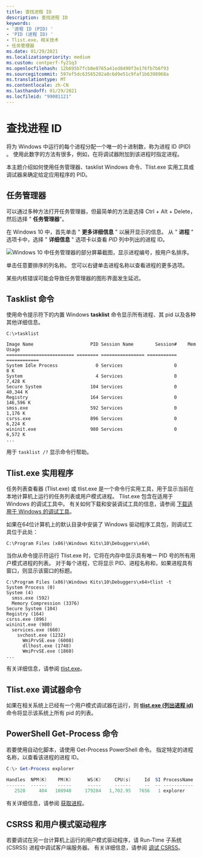 ```yaml
---
title: 查找进程 ID
description: 查找进程 ID
keywords:
- '进程 ID (PID) '
- 'PID (进程 ID) '
- Tlist.exe，相关技术
- 任务管理器
ms.date: 01/29/2021
ms.localizationpriority: medium
ms.custom: contperf-fy21q3
ms.openlocfilehash: 12b695b7fcb0e0765a41ed8490f3e176fb7b6f93
ms.sourcegitcommit: 597ef5dc63565202a8c6d9e51c9faf1b6398968a
ms.translationtype: MT
ms.contentlocale: zh-CN
ms.lasthandoff: 01/29/2021
ms.locfileid: "99081121"
---
```

# <a name="finding-the-process-id"></a>查找进程 ID

将为 Windows 中运行的每个进程分配一个唯一的十进制数，称为进程 ID (PID) 。 使用此数字的方法有很多，例如，在将调试器附加到该进程时指定进程。

本主题介绍如何使用任务管理器、tasklist Windows 命令、Tlist.exe 实用工具或调试器来确定给定应用程序的 PID。

## <a name="task-manager"></a>任务管理器

可以通过多种方法打开任务管理器，但最简单的方法是选择 Ctrl + Alt + Delete，然后选择 " **任务管理器**"。

在 Windows 10 中，首先单击 " **更多详细信息** " 以展开显示的信息。  从 " **进程** " 选项卡中，选择 " **详细信息** " 选项卡以查看 *PID* 列中列出的进程 ID。

![Windows 10 中任务管理器的部分屏幕截图，显示进程编号，按用户名排序。](images/process-id-task-manager-windows-10.png)

单击任意要排序的列名称。 您可以右键单击进程名称以查看进程的更多选项。

某些内核错误可能会导致任务管理器的图形界面发生延迟。

## <a name="the-tasklist-command"></a>**Tasklist** 命令

使用命令提示符下的内置 Windows **tasklist** 命令显示所有进程、其 pid 以及各种其他详细信息。

```console
C:\>tasklist

Image Name                     PID Session Name        Session#    Mem Usage
========================= ======== ================ =========== ============
System Idle Process              0 Services                   0          8 K
System                           4 Services                   0      7,428 K
Secure System                  104 Services                   0     40,344 K
Registry                       164 Services                   0    146,596 K
smss.exe                       592 Services                   0      1,176 K
csrss.exe                      896 Services                   0      6,224 K
wininit.exe                    980 Services                   0      6,572 K
...
```

用于 `tasklist /?` 显示命令行帮助。

## <a name="tlist-utility"></a>Tlist.exe 实用程序

任务列表查看器 (Tlist.exe) 或 tlist.exe 是一个命令行实用工具，用于显示当前在本地计算机上运行的任务列表或用户模式进程。 Tlist.exe 包含在适用于 Windows 的调试工具中。 有关如何下载和安装调试工具的信息，请参阅 [下载适用于 Windows 的调试工具](debugger-download-tools.md)。

如果在64位计算机上的默认目录中安装了 Windows 驱动程序工具包，则调试工具位于此处：

`C:\Program Files (x86)\Windows Kits\10\Debuggers\x64\`

当你从命令提示符运行 Tlist.exe 时，它将在内存中显示具有唯一 PID 号的所有用户模式进程的列表。 对于每个进程，它将显示 PID、进程名称和，如果进程具有窗口，则显示该窗口的标题。

```console
C:\Program Files (x86)\Windows Kits\10\Debuggers\x64>tlist -t
System Process (0)
System (4)
  smss.exe (592)
  Memory Compression (3376)
Secure System (104)
Registry (164)
csrss.exe (896)
wininit.exe (980)
  services.exe (660)
    svchost.exe (1232)
      WmiPrvSE.exe (6008)
      dllhost.exe (1748)
      WmiPrvSE.exe (1860)
...
```

有关详细信息，请参阅 [tlist.exe](tlist.md)。

## <a name="the-tlist-debugger-command"></a>**Tlist.exe** 调试器命令

如果在相关系统上已经有一个用户模式调试器在运行，则 [**tlist.exe (列出进程 id)**](-tlist--list-process-ids-.md) 命令将显示该系统上所有 pid 的列表。

## <a name="powershell-get-process-command"></a>PowerShell Get-Process 命令

若要使用自动化脚本，请使用 Get-Process PowerShell 命令。 指定特定的进程名称，以查看该进程的进程 ID。

```powershell
C:\> Get-Process explorer

Handles  NPM(K)    PM(K)      WS(K)     CPU(s)     Id  SI ProcessName
-------  ------    -----      -----     ------     --  -- -----------
   2520     404   108948     179284   1,702.95   7656   1 explorer
```

有关详细信息，请参阅 [获取进程](/powershell/module/microsoft.powershell.management/get-process)。

## <a name="csrss-and-user-mode-drivers"></a>CSRSS 和用户模式驱动程序

若要调试在另一台计算机上运行的用户模式驱动程序，请 Run-Time 子系统 (CSRSS) 进程中调试客户端服务器。 有关详细信息，请参阅 [调试 CSRSS](debugging-csrss.md)。
